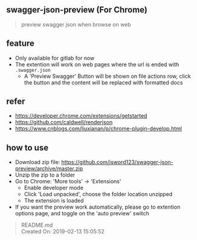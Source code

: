## swagger-json-preview (For Chrome)

> preview swagger json when browse on web

## feature
- Only available for gitlab for now
- The extention will work on web pages where the url is ended with `.swagger.json`
    - A 'Preview Swagger' Button will be shown on file actions row, click the button and the content will be replaced with formatted docs

## refer
- https://developer.chrome.com/extensions/getstarted
- https://github.com/caldwell/renderjson
- https://www.cnblogs.com/liuxianan/p/chrome-plugin-develop.html

## how to use
- Download zip file: https://github.com/isword123/swagger-json-preview/archive/master.zip
- Unzip the zip to a folder
- Go to Chrome: 'More tools' -> 'Extensions'
    - Enable developer mode
    - Click 'Load unpacked', choose the folder location unzipped
    - The extension is loaded
- If you want the preview work automatically, please go to extention options page, and toggle on the 'auto preview' switch



> README.md  
> Created On: 2019-02-13 15:05:52  
